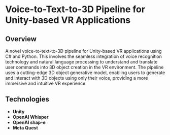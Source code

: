 # Voice-to-Text-to-3D Pipeline for Unity-based VR Applications

## Overview
A novel voice-to-text-to-3D pipeline for Unity-based VR applications using C# and Python. This involves the seamless integration of voice recognition technology and natural language processing to understand and translate user commands into 3D object creation in the VR environment. The pipeline uses a cutting-edge 3D object generative model, enabling users to generate and interact with 3D objects using only their voice, providing a more immersive and intuitive VR experience.

## Technologies
- **Unity**
- **OpenAI Whisper**
- **OpenAI shap-e**
- **Meta Quest**
